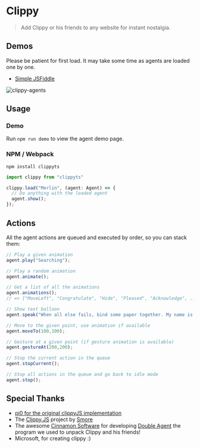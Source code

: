 # Clippy
> Add Clippy or his friends to any website for instant nostalgia.

## Demos

Please be patient for first load. It may take some time as agents are loaded one by one.

- [Simple JSFiddle](https://jsfiddle.net/lizozomi/n5yz3jeb/23/)

![clippy-agents](https://user-images.githubusercontent.com/3016806/223058578-e4123bc3-0f4b-4913-a15d-d04e8be04525.png)


## Usage

### Demo

Run `npm run demo` to view the agent demo page.


### NPM / Webpack

```shell
npm install clippyts
```

```ts
import clippy from "clippyts"

clippy.load("Merlin", (agent: Agent) => {
  // Do anything with the loaded agent
  agent.show();
});
```

## Actions
All the agent actions are queued and executed by order, so you can stack them:

```js
// Play a given animation
agent.play("Searching");

// Play a random animation
agent.animate();

// Get a list of all the animations
agent.animations();
// => ["MoveLeft", "Congratulate", "Hide", "Pleased", "Acknowledge", ...]

// Show text balloon
agent.speak("When all else fails, bind some paper together. My name is Clippy.");

// Move to the given point, use animation if available
agent.moveTo(100,100);

// Gesture at a given point (if gesture animation is available)
agent.gestureAt(200,200);

// Stop the current action in the queue
agent.stopCurrent();

// Stop all actions in the queue and go back to idle mode
agent.stop();
```

## Special Thanks
- [pi0 for the original clippyJS implementation](https://github.com/pi0/clippyjs)
- The [Clippy.JS](http://smore.com/clippy-js) project by [Smore](http://smore.com)
- The awesome [Cinnamon Software](http://www.cinnamonsoftware.com/) for developing [Double Agent](http://doubleagent.sourceforge.net/)
the program we used to unpack Clippy and his friends!
- Microsoft, for creating clippy :)

